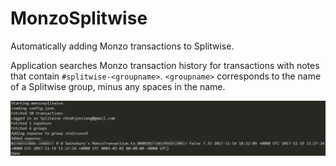 # MonzoSplitwise
Automatically adding Monzo transactions to Splitwise.

Application searches Monzo transaction history for transactions with notes that contain `#splitwise-<groupname>`. `<groupname>` corresponds to the name of a Splitwise group, minus any spaces in the name.

![Screenshot](assets/screenshot.png)
